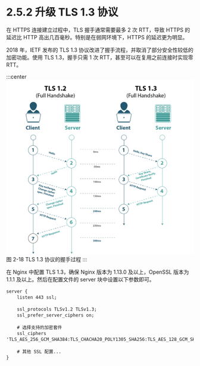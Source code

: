 # 2.5.2 升级 TLS 1.3 协议

在 HTTPS 连接建立过程中，TLS 握手通常需要最多 2 次 RTT，导致 HTTPS 的延迟比 HTTP 高出几百毫秒。特别是在弱网环境下，HTTPS 的延迟更为明显。

2018 年，IETF 发布的 TLS 1.3 协议改进了握手流程，并取消了部分安全性较低的加密功能。使用 TLS 1.3，握手只需 1 次 RTT，甚至可以在复用之前连接时实现零 RTT。

:::center
  ![](../assets/tls1.3.png)<br/>
 图 2-18 TLS 1.3 协议的握手过程
:::

在 Nginx 中配置 TLS 1.3，确保 Nginx 版本为 1.13.0 及以上，OpenSSL 版本为 1.1.1 及以上。然后在配置文件的 server 块中设置以下参数即可。

```nginx
server {
    listen 443 ssl;

    ssl_protocols TLSv1.2 TLSv1.3;
    ssl_prefer_server_ciphers on;

    # 选择支持的加密套件
    ssl_ciphers 'TLS_AES_256_GCM_SHA384:TLS_CHACHA20_POLY1305_SHA256:TLS_AES_128_GCM_SHA256';

    # 其他 SSL 配置...
}
``` 